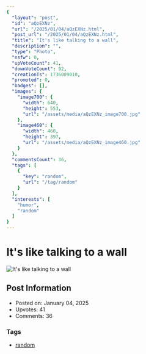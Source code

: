 ```yaml
---
{
  "layout": "post",
  "id": "aQzEXNz",
  "url": "/2025/01/04/aQzEXNz.html",
  "post_url": "/2025/01/04/aQzEXNz.html",
  "title": "It's like talking to a wall",
  "description": "",
  "type": "Photo",
  "nsfw": 0,
  "upVoteCount": 41,
  "downVoteCount": 92,
  "creationTs": 1736009010,
  "promoted": 0,
  "badges": [],
  "images": {
    "image700": {
      "width": 640,
      "height": 553,
      "url": "/assets/media/aQzEXNz_image700.jpg"
    },
    "image460": {
      "width": 460,
      "height": 397,
      "url": "/assets/media/aQzEXNz_image460.jpg"
    }
  },
  "commentsCount": 36,
  "tags": [
    {
      "key": "random",
      "url": "/tag/random"
    }
  ],
  "interests": [
    "humor",
    "random"
  ]
}
---
```


# It's like talking to a wall

![It's like talking to a wall](/assets/media/aQzEXNz_image700.jpg)

## Post Information

- Posted on: January 04, 2025
- Upvotes: 41
- Comments: 36

### Tags

- [random](/tag/random)
